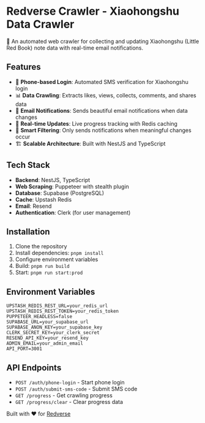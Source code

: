 # Redverse Crawler - Xiaohongshu Data Crawler

🚀 An automated web crawler for collecting and updating Xiaohongshu (Little Red Book) note data with real-time email notifications.

## Features

- 🔐 **Phone-based Login**: Automated SMS verification for Xiaohongshu login
- 📊 **Data Crawling**: Extracts likes, views, collects, comments, and shares data
- 📧 **Email Notifications**: Sends beautiful email notifications when data changes
- 🔄 **Real-time Updates**: Live progress tracking with Redis caching
- 🎯 **Smart Filtering**: Only sends notifications when meaningful changes occur
- 🏗️ **Scalable Architecture**: Built with NestJS and TypeScript

## Tech Stack

- **Backend**: NestJS, TypeScript
- **Web Scraping**: Puppeteer with stealth plugin
- **Database**: Supabase (PostgreSQL)
- **Cache**: Upstash Redis
- **Email**: Resend
- **Authentication**: Clerk (for user management)

## Installation

1. Clone the repository
2. Install dependencies: `pnpm install`
3. Configure environment variables
4. Build: `pnpm run build`
5. Start: `pnpm run start:prod`

## Environment Variables

```env
UPSTASH_REDIS_REST_URL=your_redis_url
UPSTASH_REDIS_REST_TOKEN=your_redis_token
PUPPETEER_HEADLESS=false
SUPABASE_URL=your_supabase_url
SUPABASE_ANON_KEY=your_supabase_key
CLERK_SECRET_KEY=your_clerk_secret
RESEND_API_KEY=your_resend_key
ADMIN_EMAIL=your_admin_email
API_PORT=3001
```

## API Endpoints

- `POST /auth/phone-login` - Start phone login
- `POST /auth/submit-sms-code` - Submit SMS code
- `GET /progress` - Get crawling progress
- `GET /progress/clear` - Clear progress data

Built with ❤️ for [Redverse](https://redverse.online)